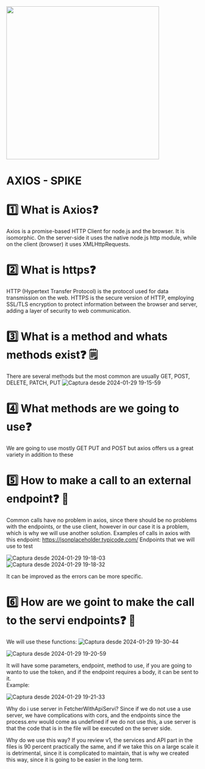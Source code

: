 <img src="https://upload.wikimedia.org/wikipedia/commons/c/c8/Axios_logo_%282020%29.svg" width="400" />


# **AXIOS - SPIKE**

# 1️⃣ What is Axios❓
Axios is a promise-based HTTP Client for node.js and the browser. It is isomorphic. On the server-side it uses the native node.js http module, while on the client (browser) it uses XMLHttpRequests.

# 2️⃣ What is https❓

HTTP (Hypertext Transfer Protocol) is the protocol used for data transmission on the web. HTTPS is the secure version of HTTP, employing SSL/TLS encryption to protect information between the browser and server, adding a layer of security to web communication.

# 3️⃣ What is a method and whats methods exist❓ 🗒️

There are several methods but the most common are usually GET, POST, DELETE, PATCH, PUT
![Captura desde 2024-01-29 19-15-59](https://github.com/Jufaa/axios-spikee/assets/97070491/900a9c30-8034-4645-b55c-58d02d28fd61)


# 4️⃣ What methods are we going to use❓ 

We are going to use mostly GET PUT and POST but axios offers us a great variety in addition to these

# 5️⃣ How to make a call to an external endpoint❓ 🤔

Common calls have no problem in axios, since there should be no problems with the endpoints, or the use client, however in our case it is a problem, which is why we will use another solution.
Examples of calls in axios with this endpoint: https://jsonplaceholder.typicode.com/
Endpoints that we will use to test


![Captura desde 2024-01-29 19-18-03](https://github.com/Jufaa/axios-spikee/assets/97070491/daf87cb9-564d-4b1c-a728-b78120960bf7)
![Captura desde 2024-01-29 19-18-32](https://github.com/Jufaa/axios-spikee/assets/97070491/c698aace-4c79-4bec-9245-ff07d434f638)


It can be improved as the errors can be more specific.


# 6️⃣ How are we goint to make the call to the servi endpoints❓ 🤔

We will use these functions:
![Captura desde 2024-01-29 19-30-44](https://github.com/Jufaa/axios-spikee/assets/97070491/33d25d92-fae8-4464-970e-882a95809152)

![Captura desde 2024-01-29 19-20-59](https://github.com/Jufaa/axios-spikee/assets/97070491/d8863058-516c-47ed-96eb-d378e9eaccfb)

It will have some parameters, endpoint, method to use, if you are going to wanto to use the token, and if the endpoint requires a body, it can be sent to it.
<br/>
Example:


![Captura desde 2024-01-29 19-21-33](https://github.com/Jufaa/axios-spikee/assets/97070491/c24c4f27-2945-429f-ad22-2ccb603364a0)


Why do i use server in FetcherWithApiServi? Since if we do not use a use server, we have complications with cors, and the endpoints since the process.env would come as undefined if we do not use this, a use server is that the code that is in the file will be executed on the server side.

Why do we use this way? If you review v1, the services and API part in the files is 90 percent practically the same, and if we take this on a large scale it is detrimental, since it is complicated to maintain, that is why we created this way, since it is going to be easier in the long term.
